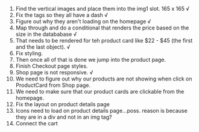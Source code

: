 1.  Find the vertical images and place them into the img1 slot. 165 x 165 √
2.  Fix the tags so they all have a dash √
3.  Figure out why they aren't loading on the homepage √
4.  Map through and do a conditional that renders the price based on the size in the datababase √
5.  That needs to be rendered for teh product card like $22 - $45 (the first and the last object). √
6.  Fix styling.
7.  Then once all of that is done we jump into the product page.
8.  Finish Checkout page styles.
9.  Shop page is not responsive. √
10. We need to figure out why our products are not showing when click on ProductCard from Shop page.
11. We need to make sure that our product cards are clickable from the homepage.
12. Fix the layout on product details page
13. Icons need to load on product details page...poss. reason is because they are in a div and not in an img tag? 
14. Connect the cart 